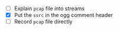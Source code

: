 
 - [ ] Explain `pcap` file into streams
 - [x] Put the `ssrc` in the ogg comment header
 - [ ] Record `pcap` file directly
